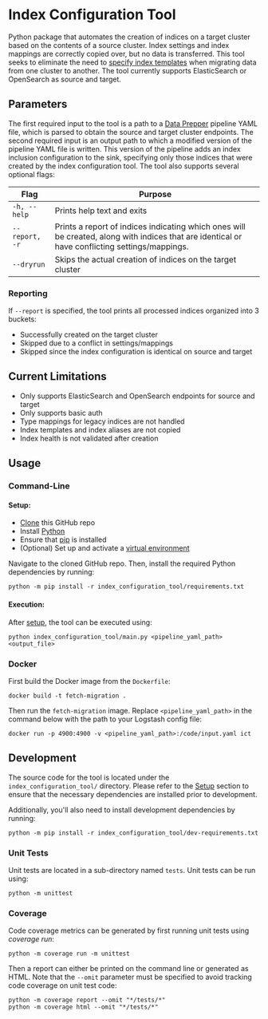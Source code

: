 # Index Configuration Tool

Python package that automates the creation of indices on a target cluster based on the contents of a source cluster. 
Index settings and index mappings are correctly copied over, but no data is transferred. 
This tool seeks to eliminate the need to [specify index templates](https://github.com/awslabs/logstash-output-amazon_es#optional-parameters) when migrating data from one cluster to another.
The tool currently supports ElasticSearch or OpenSearch as source and target.

## Parameters

The first required input to the tool is a path to a [Data Prepper](https://github.com/opensearch-project/data-prepper) pipeline YAML file, which is parsed to obtain the source and target cluster endpoints.
The second required input is an output path to which a modified version of the pipeline YAML file is written.
This version of the pipeline adds an index inclusion configuration to the sink, specifying only those indices that were created by the index configuration tool.
The tool also supports several optional flags:

| Flag | Purpose |
| ------------- | ------------- |
| `-h, --help`    | Prints help text and exits |
| `--report, -r`  | Prints a report of indices indicating which ones will be created, along with indices that are identical or have conflicting settings/mappings.  |
| `--dryrun`      | Skips the actual creation of indices on the target cluster |

### Reporting

If `--report` is specified, the tool prints all processed indices organized into 3 buckets:
* Successfully created on the target cluster
* Skipped due to a conflict in settings/mappings
* Skipped since the index configuration is identical on source and target

## Current Limitations

* Only supports ElasticSearch and OpenSearch endpoints for source and target
* Only supports basic auth
* Type mappings for legacy indices are not handled
* Index templates and index aliases are not copied
* Index health is not validated after creation

## Usage

### Command-Line

#### Setup:

* [Clone](https://docs.github.com/en/repositories/creating-and-managing-repositories/cloning-a-repository) this GitHub repo
* Install [Python](https://www.python.org/)
* Ensure that [pip](https://pip.pypa.io/en/stable/installation/#) is installed
* (Optional) Set up and activate a [virtual environment](https://packaging.python.org/en/latest/tutorials/installing-packages/#creating-and-using-virtual-environments)

Navigate to the cloned GitHub repo. Then, install the required Python dependencies by running:

```shell
python -m pip install -r index_configuration_tool/requirements.txt
```

#### Execution:

After [setup](#setup), the tool can be executed using:

```shell
python index_configuration_tool/main.py <pipeline_yaml_path> <output_file>
```

### Docker

First build the Docker image from the `Dockerfile`:

```shell
docker build -t fetch-migration .
```

Then run the `fetch-migration` image.
Replace `<pipeline_yaml_path>` in the command below with the path to your Logstash config file:

```shell
docker run -p 4900:4900 -v <pipeline_yaml_path>:/code/input.yaml ict
```

## Development

The source code for the tool is located under the `index_configuration_tool/` directory. Please refer to the [Setup](#setup) section to ensure that the necessary dependencies are installed prior to development.

Additionally, you'll also need to install development dependencies by running:

```shell
python -m pip install -r index_configuration_tool/dev-requirements.txt
```

### Unit Tests

Unit tests are located in a sub-directory named `tests`. Unit tests can be run using:

```shell
python -m unittest
```

### Coverage

Code coverage metrics can be generated by first running unit tests using _coverage run_:

```shell
python -m coverage run -m unittest
```

Then a report can either be printed on the command line or generated as HTML.
Note that the `--omit` parameter must be specified to avoid tracking code coverage on unit test code:

```shell
python -m coverage report --omit "*/tests/*"
python -m coverage html --omit "*/tests/*"
```